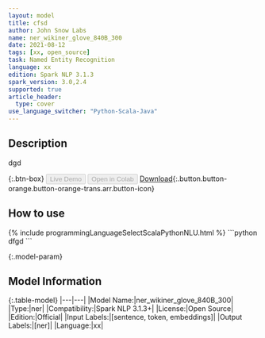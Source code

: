 ```yaml
---
layout: model
title: cfsd
author: John Snow Labs
name: ner_wikiner_glove_840B_300
date: 2021-08-12
tags: [xx, open_source]
task: Named Entity Recognition
language: xx
edition: Spark NLP 3.1.3
spark_version: 3.0,2.4
supported: true
article_header:
  type: cover
use_language_switcher: "Python-Scala-Java"
---
```


## Description

dgd

{:.btn-box}
<button class="button button-orange" disabled>Live Demo</button>
<button class="button button-orange" disabled>Open in Colab</button>
[Download](https://s3.amazonaws.com/undefined/public/models/ner_wikiner_glove_840B_300_xx_3.1.3_3.0,2.4_1628759378025.zip){:.button.button-orange.button-orange-trans.arr.button-icon}

## How to use



<div class="tabs-box" markdown="1">
{% include programmingLanguageSelectScalaPythonNLU.html %}
```python
dfgd
```

</div>

{:.model-param}
## Model Information

{:.table-model}
|---|---|
|Model Name:|ner_wikiner_glove_840B_300|
|Type:|ner|
|Compatibility:|Spark NLP 3.1.3+|
|License:|Open Source|
|Edition:|Official|
|Input Labels:|[sentence, token, embeddings]|
|Output Labels:|[ner]|
|Language:|xx|